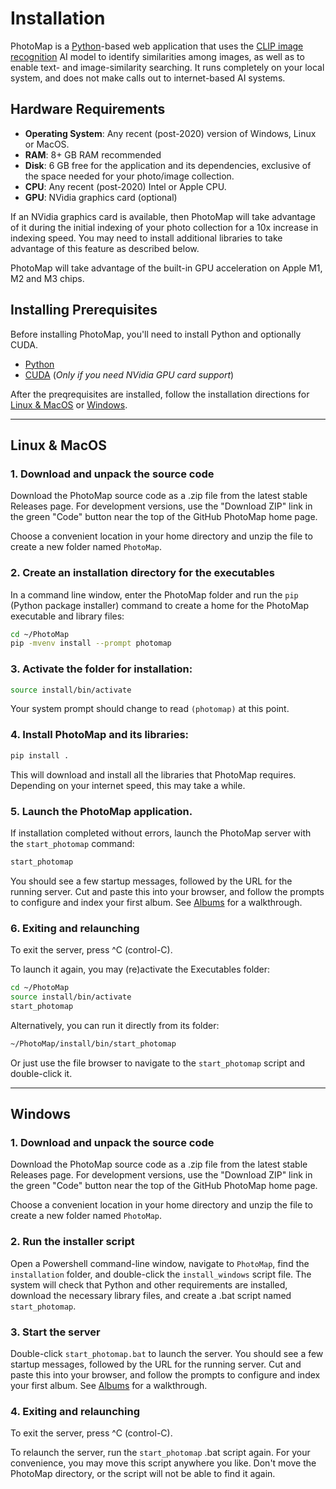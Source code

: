 # Installation

PhotoMap is a [Python](https://www.python.org/)-based web application that uses the [CLIP image recognition](https://openai.com/index/clip/) AI model to identify similarities among images, as well as to enable text- and image-similarity searching. It runs completely on your local system, and does not make calls out to internet-based AI systems.

## Hardware Requirements

* **Operating System**: Any recent (post-2020) version of Windows, Linux or MacOS.
* **RAM**: 8+ GB RAM recommended
* **Disk**: 6 GB free for the application and its dependencies, exclusive of the space needed for your photo/image collection.
* **CPU**: Any recent (post-2020) Intel or Apple CPU.
* **GPU**: NVidia graphics card (optional)

If an NVidia graphics card is available, then PhotoMap will take advantage of it during the initial indexing of your photo collection for a 10x increase in indexing speed. You may need to install additional libraries to take advantage of this feature as described below.

PhotoMap will take advantage of the built-in GPU acceleration on Apple M1, M2 and M3 chips.

## Installing Prerequisites

Before installing PhotoMap, you'll need to install Python and optionally CUDA.

- [Python](/installation/python/)
- [CUDA](/installation/cuda/) (*Only if you need NVidia GPU card support*)

After the preqrequisites are installed, follow the installation directions for [Linux & MacOS](#linux-&-macos) or [Windows](#windows).

---

## Linux & MacOS

### 1. Download and unpack the source code

Download the PhotoMap source code as a .zip file from the latest stable Releases page. For development versions, use the "Download ZIP" link in the green "Code" button near the top of the GitHub PhotoMap home page.

Choose a convenient location in your home directory and unzip the file to create a new folder named `PhotoMap`.

### 2. Create an installation directory for the executables

In a command line window, enter the PhotoMap folder and run the `pip` (Python package installer) command to create a home for the PhotoMap executable and library files:

```bash
cd ~/PhotoMap
pip -mvenv install --prompt photomap
```

### 3. Activate the folder for installation:

```bash
source install/bin/activate
```

Your system prompt should change to read `(photomap)` at this point.

### 4. Install PhotoMap and its libraries:

```bash
pip install .
```

This will download and install all the libraries that PhotoMap requires. Depending on your internet speed, this may take a while.

### 5. Launch the PhotoMap application.

If installation completed without errors, launch the PhotoMap server with the `start_photomap` command:

```bash
start_photomap
```

You should see a few startup messages, followed by the URL for the running server. Cut and paste this into your browser, and follow the prompts to configure and index your first album. See [Albums](../user-guide/albums) for a walkthrough.

### 6. Exiting and relaunching

To exit the server, press ^C (control-C). 

To launch it again, you may (re)activate the Executables folder:

```bash
cd ~/PhotoMap
source install/bin/activate
start_photomap
```

Alternatively, you can run it directly from its folder:

```bash
~/PhotoMap/install/bin/start_photomap
```

Or just use the file browser to navigate to the `start_photomap` script and double-click it.

---

## Windows

### 1. Download and unpack the source code

Download the PhotoMap source code as a .zip file from the latest stable Releases page. For development versions, use the "Download ZIP" link in the green "Code" button near the top of the GitHub PhotoMap home page.

Choose a convenient location in your home directory and unzip the file to create a new folder named `PhotoMap`.

### 2. Run the installer script

Open a Powershell command-line window, navigate to `PhotoMap`, find the `installation` folder, and double-click the `install_windows` script file. The system will check that Python and other requirements are installed, download the necessary library files, and create a .bat script named `start_photomap`.

### 3. Start the server

Double-click `start_photomap.bat` to launch the server. You should see a few startup messages, followed by the URL for the running server. Cut and paste this into your browser, and follow the prompts to configure and index your first album. See [Albums](../user-guide/albums) for a walkthrough.

### 4. Exiting and relaunching

To exit the server, press ^C (control-C). 

To relaunch the server, run the `start_photomap` .bat script again. For your convenience, you may move this script anywhere you like. Don't move the PhotoMap directory, or the script will not be able to find it again.
